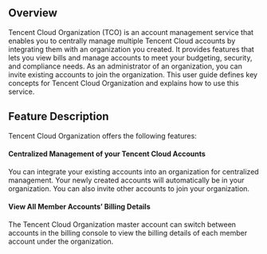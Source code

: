 ## Overview

Tencent Cloud Organization (TCO) is an account management service that enables you to centrally manage multiple Tencent Cloud accounts by integrating them with an organization you created. It provides features that lets you view bills and manage accounts to meet your budgeting, security, and compliance needs. As an administrator of an organization, you can invite existing accounts to join the organization. This user guide defines key concepts for Tencent Cloud Organization and explains how to use this service. 

## Feature Description

Tencent Cloud Organization offers the following features:

#### Centralized Management of your Tencent Cloud Accounts

You can integrate your existing accounts into an organization for centralized management. Your newly created accounts will automatically be in your organization. You can also invite other accounts to join your organization. 

#### View All Member Accounts’ Billing Details

The Tencent Cloud Organization master account can switch between accounts in the billing console to view the billing details of each member account under the organization.

